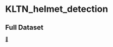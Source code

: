 # KLTN_helmet_detection

## Full Dataset
[🔗](https://app.roboflow.com/bchamomoyolo/helmet_detection-final/2)
